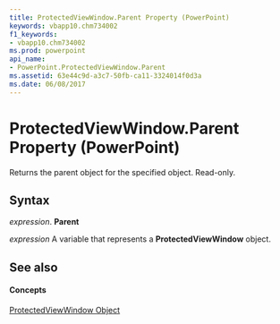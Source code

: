 ```yaml
---
title: ProtectedViewWindow.Parent Property (PowerPoint)
keywords: vbapp10.chm734002
f1_keywords:
- vbapp10.chm734002
ms.prod: powerpoint
api_name:
- PowerPoint.ProtectedViewWindow.Parent
ms.assetid: 63e44c9d-a3c7-50fb-ca11-3324014f0d3a
ms.date: 06/08/2017
---
```



# ProtectedViewWindow.Parent Property (PowerPoint)

Returns the parent object for the specified object. Read-only.


## Syntax

 _expression_. **Parent**

 _expression_ A variable that represents a **ProtectedViewWindow** object.


## See also


#### Concepts


[ProtectedViewWindow Object](PowerPoint.ProtectedViewWindow.md)

